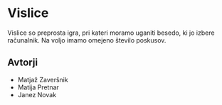 # Vislice

Vislice so preprosta igra, pri kateri moramo uganiti besedo, ki jo izbere računalnik. Na voljo imamo omejeno število poskusov.

## Avtorji

* Matjaž Zaveršnik
* Matija Pretnar
* Janez Novak
